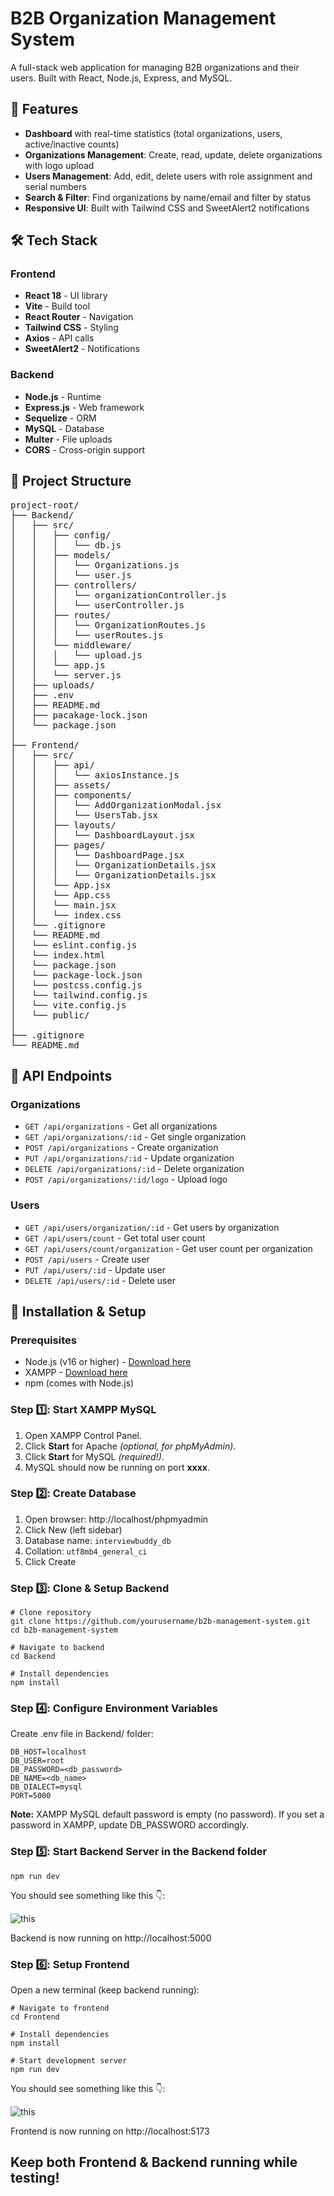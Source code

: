# B2B Organization Management System

A full-stack web application for managing B2B organizations and their users. Built with React, Node.js, Express, and MySQL.

## 🚀 Features

- **Dashboard** with real-time statistics (total organizations, users, active/inactive counts)
- **Organizations Management**: Create, read, update, delete organizations with logo upload
- **Users Management**: Add, edit, delete users with role assignment and serial numbers
- **Search & Filter**: Find organizations by name/email and filter by status
- **Responsive UI**: Built with Tailwind CSS and SweetAlert2 notifications

## 🛠️ Tech Stack
### Frontend
- **React 18** - UI library
- **Vite** - Build tool
- **React Router** - Navigation
- **Tailwind CSS** - Styling
- **Axios** - API calls
- **SweetAlert2** - Notifications

### Backend
- **Node.js** - Runtime
- **Express.js** - Web framework
- **Sequelize** - ORM
- **MySQL** - Database
- **Multer** - File uploads
- **CORS** - Cross-origin support

## 📁 Project Structure
<pre>
project-root/
├── Backend/
│   ├── src/
│   │   ├── config/
│   │   │   └── db.js
│   │   ├── models/
│   │   │   └── Organizations.js
│   │   │   └── user.js
│   │   ├── controllers/
│   │   │   └── organizationController.js
│   │   │   └── userController.js
│   │   ├── routes/
│   │   │   └── OrganizationRoutes.js
│   │   │   └── userRoutes.js
│   │   └── middleware/
│   │   │   └── upload.js
│   │   └── app.js
│   │   └── server.js
│   ├── uploads/
│   ├── .env
│   ├── README.md
│   ├── pacakage-lock.json
│   └── package.json
│
├── Frontend/
│   ├── src/
│   │   ├── api/
│   │   │   └── axiosInstance.js
│   │   ├── assets/
│   │   ├── components/
│   │   │   └── AddOrganizationModal.jsx
│   │   │   └── UsersTab.jsx
│   │   ├── layouts/
│   │   │   └── DashboardLayout.jsx
│   │   ├── pages/
│   │   │   └── DashboardPage.jsx
│   │   │   └── OrganizationDetails.jsx
│   │   │   └── OrganizationDetails.jsx
│   │   └── App.jsx
│   │   └── App.css
│   │   └── main.jsx
│   │   └── index.css
│   └── .gitignore
│   └── README.md
│   └── eslint.config.js
│   └── index.html
│   └── package.json
│   └── package-lock.json
│   └── postcss.config.js
│   └── tailwind.config.js
│   └── vite.config.js
│   └── public/
│
├── .gitignore
└── README.md
</pre>

## 🔌 API Endpoints

### Organizations
- `GET /api/organizations` - Get all organizations
- `GET /api/organizations/:id` - Get single organization
- `POST /api/organizations` - Create organization
- `PUT /api/organizations/:id` - Update organization
- `DELETE /api/organizations/:id` - Delete organization
- `POST /api/organizations/:id/logo` - Upload logo

### Users
- `GET /api/users/organization/:id` - Get users by organization
- `GET /api/users/count` - Get total user count
- `GET /api/users/count/organization` - Get user count per organization
- `POST /api/users` - Create user
- `PUT /api/users/:id` - Update user
- `DELETE /api/users/:id` - Delete user


## 🔧 Installation & Setup

### Prerequisites
- Node.js (v16 or higher) - [Download here](https://nodejs.org/en)
- XAMPP - [Download here](https://www.apachefriends.org/download.html)
- npm (comes with Node.js)

### Step 1️⃣: Start XAMPP MySQL
1. Open XAMPP Control Panel.  
2. Click **Start** for Apache *(optional, for phpMyAdmin)*.  
3. Click **Start** for MySQL *(required!)*.  
4. MySQL should now be running on port **xxxx**.

### Step 2️⃣: Create Database
1. Open browser: http://localhost/phpmyadmin
2. Click New (left sidebar)
3. Database name: `interviewbuddy_db`
4. Collation: `utf8mb4_general_ci`
5. Click Create

### Step 3️⃣: Clone & Setup Backend
```
# Clone repository
git clone https://github.com/yourusername/b2b-management-system.git
cd b2b-management-system

# Navigate to backend
cd Backend

# Install dependencies
npm install
```

### Step 4️⃣: Configure Environment Variables
Create .env file in Backend/ folder:
```
DB_HOST=localhost
DB_USER=root
DB_PASSWORD=<db_password>
DB_NAME=<db_name>
DB_DIALECT=mysql
PORT=5000
```
**Note:** XAMPP MySQL default password is empty (no password). If you set a password in XAMPP, update DB_PASSWORD accordingly.

### Step 5️⃣: Start Backend Server in the Backend folder
`npm run dev` <br>

You should see something like this 👇: 

![this](<./Screenshots/Screenshot 2025-10-24 221004.png>)

Backend is now running on http://localhost:5000

### Step 6️⃣: Setup Frontend
Open a new terminal (keep backend running):
```
# Navigate to frontend
cd Frontend

# Install dependencies
npm install

# Start development server
npm run dev
```
You should see something like this 👇: 

![this](<./Screenshots/Screenshot 2025-10-24 222725.png>)

Frontend is now running on http://localhost:5173

## Keep both Frontend & Backend running while testing!


















